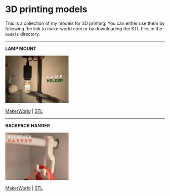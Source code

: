 # 3D printing models

This is a collection of my models for 3D printing. You can either use them by following the link to makerworld.com or by downloading the STL files in the `models` directory.

---

**LAMP MOUNT**

<img src="https://github.com/shering1988/3d-print/blob/main/images/2024-12-04_b88de465aa7db.webp" width="200">

[MakerWorld](https://makerworld.com/de/models/849174) | [STL](https://github.com/shering1988/3d-print/blob/main/models/lampholder_terrarium.stl)

---

**BACKPACK HANGER**

<img src="https://github.com/shering1988/3d-print/blob/main/images/2024-12-04_56d668b9cd1f7.webp" width="200">

[MakerWorld](https://makerworld.com/de/models/849106) | [STL](https://github.com/shering1988/3d-print/blob/main/models/hanger.stl)
